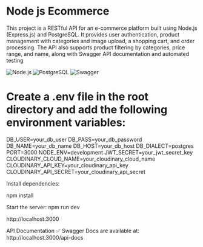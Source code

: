 # Node js Ecommerce 

This project is a RESTful API for an e-commerce platform built using Node.js (Express.js) and PostgreSQL. It provides user authentication, product management with categories and image upload, a shopping cart, and order processing. The API also supports product filtering by categories, price range, and name, along with Swagger API documentation and automated testing


![Node.js](https://img.shields.io/badge/Node.js-Express-green)
![PostgreSQL](https://img.shields.io/badge/Database-PostgreSQL-blue)
![Swagger](https://img.shields.io/badge/API-Swagger-orange)


 # Create a .env file in the root directory and add the following environment variables:



DB_USER=your_db_user
DB_PASS=your_db_password
DB_NAME=your_db_name
DB_HOST=your_db_host
DB_DIALECT=postgres
PORT=3000
NODE_ENV=development
JWT_SECRET=your_jwt_secret_key
CLOUDINARY_CLOUD_NAME=your_cloudinary_cloud_name
CLOUDINARY_API_KEY=your_cloudinary_api_key
CLOUDINARY_API_SECRET=your_cloudinary_api_secret



Install dependencies:

npm install



Start the server:
npm run dev

http://localhost:3000


API Documentation
✅ Swagger Docs are available at:
http://localhost:3000/api-docs



